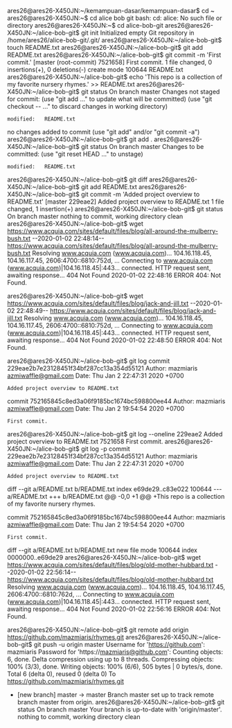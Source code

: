 ares26@ares26-X450JN:~/kemampuan-dasar/kemampuan-dasar$ cd ~
ares26@ares26-X450JN:~$ cd alice bob git
bash: cd: alice: No such file or directory
ares26@ares26-X450JN:~$ cd alice-bob-git
ares26@ares26-X450JN:~/alice-bob-git$ git init
Initialized empty Git repository in /home/ares26/alice-bob-git/.git/
ares26@ares26-X450JN:~/alice-bob-git$ touch README.txt
ares26@ares26-X450JN:~/alice-bob-git$ git add README.txt
ares26@ares26-X450JN:~/alice-bob-git$ git commit -m 'First commit.'
[master (root-commit) 7521658] First commit.
 1 file changed, 0 insertions(+), 0 deletions(-)
 create mode 100644 README.txt
ares26@ares26-X450JN:~/alice-bob-git$ echo 'This repo is a collection of my favorite nursery rhymes.' >> README.txt
ares26@ares26-X450JN:~/alice-bob-git$ git status
On branch master
Changes not staged for commit:
  (use "git add <file>..." to update what will be committed)
  (use "git checkout -- <file>..." to discard changes in working directory)

	modified:   README.txt

no changes added to commit (use "git add" and/or "git commit -a")
ares26@ares26-X450JN:~/alice-bob-git$ git add .
ares26@ares26-X450JN:~/alice-bob-git$ git status
On branch master
Changes to be committed:
  (use "git reset HEAD <file>..." to unstage)

	modified:   README.txt

ares26@ares26-X450JN:~/alice-bob-git$ git diff
ares26@ares26-X450JN:~/alice-bob-git$ git add README.txt
ares26@ares26-X450JN:~/alice-bob-git$ git commit -m 'Added project overview to README.txt'
[master 229eae2] Added project overview to README.txt
 1 file changed, 1 insertion(+)
ares26@ares26-X450JN:~/alice-bob-git$ git status
On branch master
nothing to commit, working directory clean
ares26@ares26-X450JN:~/alice-bob-git$ wget https://www.acquia.com/sites/default/files/blog/all-around-the-mulberry-bush.txt
--2020-01-02 22:48:14--  https://www.acquia.com/sites/default/files/blog/all-around-the-mulberry-bush.txt
Resolving www.acquia.com (www.acquia.com)... 104.16.118.45, 104.16.117.45, 2606:4700::6810:752d, ...
Connecting to www.acquia.com (www.acquia.com)|104.16.118.45|:443... connected.
HTTP request sent, awaiting response... 404 Not Found
2020-01-02 22:48:16 ERROR 404: Not Found.

ares26@ares26-X450JN:~/alice-bob-git$ wget https://www.acquia.com/sites/default/files/blog/jack-and-jill.txt
--2020-01-02 22:48:49--  https://www.acquia.com/sites/default/files/blog/jack-and-jill.txt
Resolving www.acquia.com (www.acquia.com)... 104.16.118.45, 104.16.117.45, 2606:4700::6810:752d, ...
Connecting to www.acquia.com (www.acquia.com)|104.16.118.45|:443... connected.
HTTP request sent, awaiting response... 404 Not Found
2020-01-02 22:48:50 ERROR 404: Not Found.

ares26@ares26-X450JN:~/alice-bob-git$ git log
commit 229eae2b7e23128451f34bf287cc13a354d55121
Author: mazmiaris <azmiwaffle@gmail.com>
Date:   Thu Jan 2 22:47:31 2020 +0700

    Added project overview to README.txt

commit 752165845c8ed3a06f9185bc1674bc598800ee44
Author: mazmiaris <azmiwaffle@gmail.com>
Date:   Thu Jan 2 19:54:54 2020 +0700

    First commit.
ares26@ares26-X450JN:~/alice-bob-git$ git log --oneline
229eae2 Added project overview to README.txt
7521658 First commit.
ares26@ares26-X450JN:~/alice-bob-git$ git log -p
commit 229eae2b7e23128451f34bf287cc13a354d55121
Author: mazmiaris <azmiwaffle@gmail.com>
Date:   Thu Jan 2 22:47:31 2020 +0700

    Added project overview to README.txt

diff --git a/README.txt b/README.txt
index e69de29..c83e022 100644
--- a/README.txt
+++ b/README.txt
@@ -0,0 +1 @@
+This repo is a collection of my favorite nursery rhymes.

commit 752165845c8ed3a06f9185bc1674bc598800ee44
Author: mazmiaris <azmiwaffle@gmail.com>
Date:   Thu Jan 2 19:54:54 2020 +0700

    First commit.

diff --git a/README.txt b/README.txt
new file mode 100644
index 0000000..e69de29
ares26@ares26-X450JN:~/alice-bob-git$ wget https://www.acquia.com/sites/default/files/blog/old-mother-hubbard.txt
--2020-01-02 22:56:14--  https://www.acquia.com/sites/default/files/blog/old-mother-hubbard.txt
Resolving www.acquia.com (www.acquia.com)... 104.16.118.45, 104.16.117.45, 2606:4700::6810:762d, ...
Connecting to www.acquia.com (www.acquia.com)|104.16.118.45|:443... connected.
HTTP request sent, awaiting response... 404 Not Found
2020-01-02 22:56:16 ERROR 404: Not Found.

ares26@ares26-X450JN:~/alice-bob-git$ git remote add origin https://github.com/mazmiaris/rhymes.git
ares26@ares26-X450JN:~/alice-bob-git$ git push -u origin master
Username for 'https://github.com': mazmiaris
Password for 'https://mazmiaris@github.com': 
Counting objects: 6, done.
Delta compression using up to 8 threads.
Compressing objects: 100% (3/3), done.
Writing objects: 100% (6/6), 505 bytes | 0 bytes/s, done.
Total 6 (delta 0), reused 0 (delta 0)
To https://github.com/mazmiaris/rhymes.git
 * [new branch]      master -> master
Branch master set up to track remote branch master from origin.
ares26@ares26-X450JN:~/alice-bob-git$ git status
On branch master
Your branch is up-to-date with 'origin/master'.
nothing to commit, working directory clean


